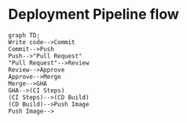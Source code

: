 ![<alt-text-here>](https://github.com/<OWNER>/<REPOSITORY>/actions/workflows/<WORKFLOW_FILE>/badge.svg)
# Deployment Pipeline flow
```mermaid
graph TD;
Write code-->Commit
Commit-->Push
Push-->"Pull Request"
"Pull Request"-->Review
Review-->Approve
Approve-->Merge
Merge-->GHA
GHA-->(CI Steps)
(CI Steps)-->(CD Build)
(CD Build)-->Push Image
Push Image-->
```
